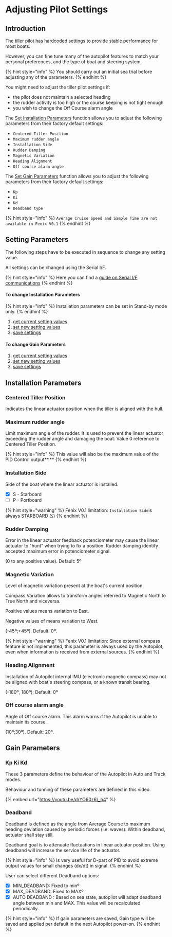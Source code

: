 # Adjusting Pilot Settings

## Introduction

The tiller pilot has hardcoded settings to provide stable performance for most boats.

However, you can fine tune many of the autopilot features to match your personal preferences, and the type of boat and steering system.

{% hint style="info" %}
You should carry out an initial sea trial before adjusting any of the parameters.
{% endhint %}

You might need to adjust the tiller pilot settings if:

* the pilot does not maintain a selected heading
* the rudder activity is too high or the course keeping is not tight enough
* you wish to change the Off Course alarm angle 

The [Set Installation Parameters](../using-fenix-tiller-pilot/user-functions.md#set-installation-parameters) function allows you to adjust the following parameters from their factory default settings:

* `Centered Tiller Position`
* `Maximum rudder angle`
* `Installation Side`
* `Rudder Damping`
* `Magnetic Variation`
* `Heading Alignment`
* `Off course alarm angle`

The [Set Gain Parameters](../using-fenix-tiller-pilot/user-functions.md#set-gain-parameters) function allows you to adjust the following parameters from their factory default settings:

* `Kp`
* `Ki`
* `Kd`
* `Deadband type`

{% hint style="info" %}
`Average Cruise Speed and Sample Time are not available in Fenix V0.1`
{% endhint %}

## Setting Parameters

The following steps have to be executed in sequence to change any setting value.

All settings can be changed using the Serial I/F.

{% hint style="info" %}
Here you can find a [guide on Serial I/F communications](../using-fenix-tiller-pilot/untitled.md#checksum)
{% endhint %}

#### To change Installation Parameters 

{% hint style="info" %}
Installation parameters can be set in Stand-by mode only.
{% endhint %}

1. [get current setting values](../using-fenix-tiller-pilot/user-functions.md#get-installation-parameters)
2. [set new setting values](../using-fenix-tiller-pilot/user-functions.md#set-installation-parameters)
3. [save settings](../using-fenix-tiller-pilot/user-functions.md#save-current-installation-parameters)

#### To change Gain Parameters

1. [get current setting values](../using-fenix-tiller-pilot/user-functions.md#get-current-gain-parameters)
2. [set new setting values](../using-fenix-tiller-pilot/user-functions.md#set-gain-parameters)
3. [save settings](../using-fenix-tiller-pilot/user-functions.md#save-current-gain-parameters)

## Installation Parameters

### Centered Tiller Position

Indicates the linear actuator position when the tiller is aligned with the hull.

### Maximum rudder angle

Limit maximum angle of the rudder. It is used to prevent the linear actuator exceeding the rudder angle and damaging the boat. Value 0 reference to Centered Tiller Position.

{% hint style="info" %}
This value will also be the maximum value of the PID Control output**.**
{% endhint %}

### Installation Side

Side of the boat where the linear actuator is installed.

* [x] S - Starboard
* [ ] P - Portboard

{% hint style="warning" %}
Fenix V0.1 limitation: `Installation Side`is always STARBOARD \(`S`\)
{% endhint %}

### Rudder Damping

Error in the linear actuator feedback potenciometer may cause the linear actuator to "hunt" when trying to fix a position. Rudder damping identify accepted maximum error in potenciometer signal.

\(0 to any positive value\). Default: 5º

### Magnetic Variation

Level of magnetic variation present at the boat's current position.

Compass Variation allows to transform angles referred to Magnetic North to True North and viceversa.

Positive values means variation to East.

Negative values of means variation to West.

\(-45º;+45º\). Default: 0º.

{% hint style="warning" %}
Fenix V0.1 limitation: Since external compass feature is not implemented, this parameter is always used by the Autopilot, even when information is received from external sources.
{% endhint %}

### Heading Alignment

Installation of Autopilot internal IMU \(electronic magnetic compass\) may not be aligned with boat's steering compass, or a known transit bearing.

\(-180º, 180º\); Default: 0º

### Off course alarm angle

Angle of Off course alarm. This alarm warns if the Autopilot is unable to maintain its course.

\(10º;30º\). Default: 20º.

## Gain Parameters

### Kp Ki Kd

These 3 parameters define the behaviour of the Autopilot in Auto and Track modes.

Behaviour and tunning of these parameters are defined in this video.

{% embed url="https://youtu.be/drYO60z6\_h4" %}



### Deadband

Deadband is defined as the angle from Average Course to maximum heading deviation caused by periodic forces \(i.e. waves\). Within deadband, actuator shall stay still.

Deadband goal is to attenuate fluctuations in linear actuator position. Using deadband will increase the service life of the actuator.

{% hint style="info" %}
Is very useful for D-part of PID to avoid extreme output values for small changes \(dx/dt\) in signal.
{% endhint %}

User can select different Deadband options:

* [x] MIN\_DEADBAND: Fixed to minº
* [x] MAX\_DEADBAND: Fixed to MAXº
* [x] AUTO DEADBAND : Based on sea state, autopilot will adapt deadband angle between min and MAX. This value will be recalculated periodically.

{% hint style="info" %}
If gain parameters are saved, Gain type will be saved and applied per default in the next Autopilot power-on.
{% endhint %}

